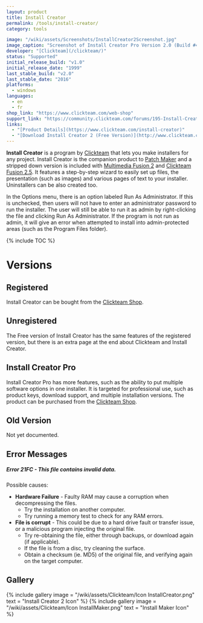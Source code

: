 ```yaml
---
layout: product
title: Install Creator
permalink: /tools/install-creator/
category: tools

image: "/wiki/assets/Screenshots/InstallCreator2Screenshot.jpg"
image_caption: "Screenshot of Install Creator Pro Version 2.0 (Build #45)"
developer: "[Clickteam](/clickteam/)"
status: "Supported"
initial_release_build: "v1.0"
initial_release_date: "1999"
last_stable_build: "v2.0"
last_stable_date: "2016"
platforms:
  - windows
languages:
  - en
  - fr
shop_link: "https://www.clickteam.com/web-shop"
support_link: "https://community.clickteam.com/forums/195-Install-Creator-and-Patch-Maker"
links:
  - "[Product Details](https://www.clickteam.com/install-creator)"
  - "[Download Install Creator 2 (Free Version)](http://www.clickteam.com/webftp/files/4/5/icinst.exe)"
---
```


**Install Creator** is a program by [Clickteam] that lets you make installers for any project.
Install Creator is the companion product to [Patch Maker] and a stripped down version is
included with [Multimedia Fusion 2] and [Clickteam Fusion 2.5]. It features a step-by-step
wizard to easily set up files, the presentation (such as images) and various pages of text
to your installer. Uninstallers can be also created too.

In the Options menu, there is an option labeled Run As Administrator. If this is unchecked,
then users will not have to enter an administrator password to run the installer.
The user will still be able to run it as admin by right-clicking the file and clicking
Run As Administrator. If the program is not run as admin, it will give an error when
attempted to install into admin-protected areas (such as the Program Files folder).

{% include TOC %}

# Versions
## Registered
Install Creator can be bought from the [Clickteam Shop](https://shop.clickteam.com/).


## Unregistered
The Free version of Install Creator has the same features of the registered version,
but there is an extra page at the end about Clickteam and Install Creator.

## Install Creator Pro
Install Creator Pro has more features, such as the ability to put multiple software
options in one installer. It is targeted for professional use, such as product keys,
download support, and multiple installation versions. The product can be purchased
from the [Clickteam Shop](https://shop.clickteam.com/).

## Old Version
Not yet documented.

## Error Messages

##### **Error 21FC** - This file contains invalid data.
Possible causes:

* **Hardware Failure** - Faulty RAM may cause a corruption when decompressing the files.
  * Try the installation on another computer.
  * Try running a memory test to check for any RAM errors.
* **File is corrupt** - This could be due to a hard drive fault or transfer issue, or a malicious program injecting the original file.
  * Try re-obtaining the file, either through backups, or download again (if applicable).
  * If the file is from a disc, try cleaning the surface.
  * Obtain a checksum (ie. MD5) of the original file, and verifying again on the target computer.

## Gallery
{% include gallery
    image = "/wiki/assets/Clickteam/Icon InstallCreator.png"
    text = "Install Creator 2 Icon"
%}
{% include gallery
    image = "/wiki/assets/Clickteam/Icon InstallMaker.png"
    text = "Install Maker Icon"
%}

[Clickteam]: /clickteam/
[Patch Maker]: /patch-maker/
[Multimedia Fusion 2]: /fusion/2.0/
[Clickteam Fusion 2.5]: /fusion/2.5/
